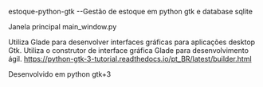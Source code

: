 estoque-python-gtk
--Gestão de estoque em python gtk e database sqlite

Janela principal
main_window.py

Utiliza Glade para desenvolver interfaces gráficas para aplicações desktop Gtk. 
Utiliza o construtor de interface gráfica Glade para desenvolvimento ágil.
https://python-gtk-3-tutorial.readthedocs.io/pt_BR/latest/builder.html

Desenvolvido em python gtk+3
